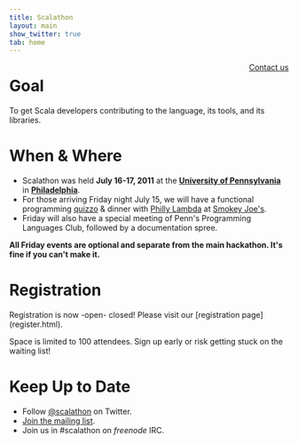 ```yaml
---
title: Scalathon
layout: main
show_twitter: true
tab: home
---
```


<div style="float: right"><a href="contact.html">Contact us</a></div>

# Goal

To get Scala developers contributing to the language, its tools, and its libraries.  

# When & Where

* Scalathon was held **July 16-17, 2011** at the
  **[University of Pennsylvania](http://www.upenn.edu)** in
  **[Philadelphia](http://en.wikipedia.org/wiki/Philadelphia)**.
* For those arriving Friday night July 15, we will have a functional programming
  [quizzo](http://en.wikipedia.org/wiki/Quizzo) & dinner with
  [Philly Lambda](http://phillylambda.org/) at [Smokey Joe's](http://smokeyjoes.companygoods.com/applications/smokeyjoes/store/).
* Friday will also have a special meeting of Penn's Programming Languages Club, followed by a documentation spree.

**All Friday events are optional and separate from the main hackathon. It's fine if you can't make it.**

# Registration

<p markdown="1" class="stricken">
Registration is now -open- closed! Please visit our [registration page](register.html).
</p>

<p markdown="1" class="stricken">
Space is limited to 100 attendees.
Sign up early or risk getting stuck on the waiting list!
</p>

# Keep Up to Date

* Follow [@scalathon](http://twitter.com/#!/scalathon) on Twitter.
* [Join the mailing list](http://groups.google.com/group/scalathon).
* Join us in #scalathon on *freenode* IRC.
